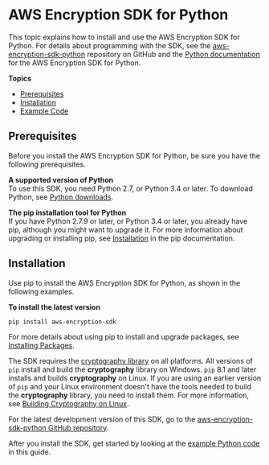 # AWS Encryption SDK for Python<a name="python"></a>

This topic explains how to install and use the AWS Encryption SDK for Python\. For details about programming with the SDK, see the [aws\-encryption\-sdk\-python](https://github.com/aws/aws-encryption-sdk-python/) repository on GitHub and the [Python documentation](https://aws-encryption-sdk-python.readthedocs.io/en/latest/) for the AWS Encryption SDK for Python\.

**Topics**
+ [Prerequisites](#python-prerequisites)
+ [Installation](#python-installation)
+ [Example Code](python-example-code.md)

## Prerequisites<a name="python-prerequisites"></a>

Before you install the AWS Encryption SDK for Python, be sure you have the following prerequisites\.

**A supported version of Python**  
To use this SDK, you need Python 2\.7, or Python 3\.4 or later\. To download Python, see [Python downloads](https://www.python.org/downloads/)\.

**The pip installation tool for Python**  
If you have Python 2\.7\.9 or later, or Python 3\.4 or later, you already have pip, although you might want to upgrade it\. For more information about upgrading or installing pip, see [Installation](https://pip.pypa.io/en/latest/installing/) in the pip documentation\.

## Installation<a name="python-installation"></a>

Use pip to install the AWS Encryption SDK for Python, as shown in the following examples\.

**To install the latest version**  

```
pip install aws-encryption-sdk
```

For more details about using pip to install and upgrade packages, see [Installing Packages](https://packaging.python.org/tutorials/installing-packages/)\.

The SDK requires the [cryptography library](https://cryptography.io/en/latest/) on all platforms\. All versions of `pip` install and build the **cryptography** library on Windows\. `pip` 8\.1 and later installs and builds **cryptography** on Linux\. If you are using an earlier version of `pip` and your Linux environment doesn't have the tools needed to build the **cryptography** library, you need to install them\. For more information, see [Building Cryptography on Linux](https://cryptography.io/en/latest/installation/#building-cryptography-on-linux)\.

For the latest development version of this SDK, go to the [aws\-encryption\-sdk\-python GitHub repository](https://github.com/aws/aws-encryption-sdk-python/)\.

After you install the SDK, get started by looking at the [example Python code](python-example-code.md) in this guide\.